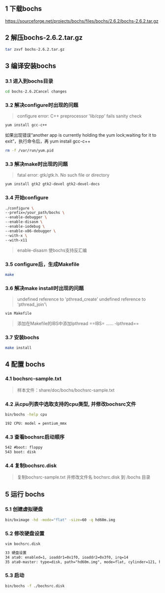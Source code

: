 ## 1 下载bochs

https://sourceforge.net/projects/bochs/files/bochs/2.6.2/bochs-2.6.2.tar.gz

## 2 解压bochs-2.6.2.tar.gz

```bash
tar zxvf bochs-2.6.2.tar.gz
```

## 3 编译安装bochs

### 3.1 进入到bochs目录
```bash
cd bochs-2.6.2Cancel changes
```

### 3.2 解决configure时出现的问题
>configure error: C++ preprocessor 'lib/cpp' fails sanity check
>
```bash
yum install gcc-c++
```

如果出现错误“another app is currently holding the yum lock;waiting for it to exit”，执行命令后，再 yum install gcc-c++
```bash
rm -f /var/run/yum.pid
```


### 3.3 解决make时出现的问题
>fatal error: gtk/gtk.h. No such file or directory
>
```bash
yum install gtk2 gtk2-devel gtk2-devel-docs
```

### 3.4 开始configure
```bash
./configure \
--prefix=/your_path/bochs \
--enable-debugger \
--enable-disasm \
--enable-iodebug \
--enable-x86-debugger \
--with-x \
--with-x11
```
>enable-disasm 使bochs支持反汇编
>

### 3.5 configure后，生成Makefile
```bash
make
```

### 3.6 解决make install时出现的问题
>undefined reference to 'pthread_create'
>undefined reference to 'pthread_join'\
>
```bash
vim Makefile
```
>添加在Makefile的IBS中添加lpthread
>==IBS= ...... -lpthread==
>

### 3.7 安装bochs
```bash
make install
```

## 4 配置 bochs

### 4.1 bochsrc-sample.txt 
>样本文件：share/doc/bochs/bochsrc-sample.txt
>

### 4.2 从cpu列表中选取支持的cpu类型, 并修改bochsrc文件
```bash
bin/bochs -help cpu
```
```txt
192 CPU: model = pentium_mmx
```

### 4.3 查看bochsrc启动顺序
```txt
542 #boot: floppy
543 boot: disk
```

### 4.4 复制bochsrc.disk
>复制bochsrc-sample.txt 并修改文件名 bochsrc.disk 到 /bochs 目录
>

## 5 运行 bochs

### 5.1 创建虚拟硬盘
```bash
bin/bximage -hd -mode="flat" -size=60 -q hd60m.img
```

### 5.2 修改硬盘设置
```bash
vim bochsrc.disk
```
```txt
33 硬盘设置
34 ata0: enabled=1, ioaddr1=0x1f0, ioaddr2=0x3f0, irq=14
35 ata0-master: type=disk, path="hd60m.img", mode=flat, cylinder=121, heads=16, spt=6336
```

### 5.3 启动
```bash
bin/bochs -f ./bochsrc.disk
```
